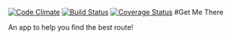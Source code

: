 [![Code Climate](https://codeclimate.com/github/monroepe/get_me_there/badges/gpa.svg)](https://codeclimate.com/github/monroepe/get_me_there) [![Build Status](https://travis-ci.org/monroepe/get_me_there.svg?branch=master)](https://travis-ci.org/monroepe/get_me_there) [![Coverage Status](https://coveralls.io/repos/monroepe/get_me_there/badge.png)](https://coveralls.io/r/monroepe/get_me_there)
#Get Me There

An app to help you find the best route!
